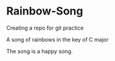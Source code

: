 # Rainbow-Song
Creating a repo for git practice

A song of rainbows in the key of C major

The song is a happy song.